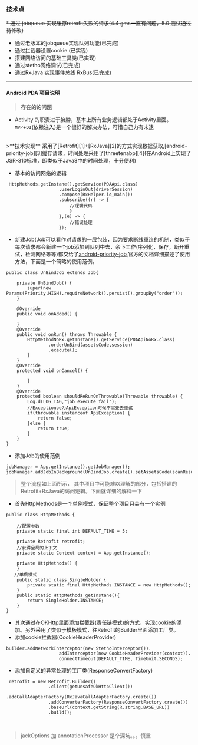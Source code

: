 ### 技术点
~~* 通过 jobqueue 实现缓存retrofit失败的请求(4.4 gms一直有问题，5.0 测试通过 待修改)~~
* 通过老版本的jobqueue实现队列功能(已完成)
* 通过拦截器设置cookie (已实现)
* 搭建网络访问的基础工具类(已实现)
* 通过stetho网络调试(已完成)
* 通过RxJava 实现事件总线 RxBus(已完成)

----
#### Android PDA 项目说明
> **存在的的问题**
* Activity 的职责过于臃肿，基本上所有业务逻辑都处于Activity里面。`MVP`+`DI`(依赖注入)是一个很好的解决办法，可惜自己力有未逮

<br>
>**技术实现**
 采用了[Retrofit][1]+[RxJava][2]的方式实现数据获取,[android-priority-job][3]缓存请求，时间处理采用了[threetenabp][4](在Android上实现了JSR-310标准，即类似于Java8中的时间处理，十分便利)
<br>

* 基本的访问网络的逻辑

```
 HttpMethods.getInstane().getService(PDAApi.class)
                    .userLoginOut(driverSession)
                    .compose(RxHelper.io_main())
                    .subscribe((r) -> {
                        //逻辑代码
                        }
                    },(e) -> {
                        //错误处理
                    });
```
* 新建Job(Job可以看作对请求的一层包装，因为要求断线重连的机制，类似于每次请求都会新建一个job添加到队列中去，余下工作(序列化，保存，断开重试，检测网络等等)都交给了[android-priority-job][3],官方的文档详细描述了使用方法，下面是一个简略的使用范例。
```
public class UnBindJob extends Job{

    private UnBindJob() {
        super(new Params(Priority.HIGH).requireNetwork().persist().groupBy("order"));
    }

    @Override
    public void onAdded() {

    }
    @Override
    public void onRun() throws Throwable {
        HttpMethodNoRx.getInstane().getService(PDAApiNoRx.class)
                .orderUnBind(assetsCode,session)
                .execute();
        }
    }
    @Override
    protected void onCancel() {

        }
    }
    @Override
    protected boolean shouldReRunOnThrowable(Throwable throwable) {
        Log.d(LOG_TAG,"job execute fail");
        //Exceptionoe为ApiException时候不需要去重试
        if(throwable instanceof ApiException) {
            return false;
        }else {
            return true;
        }
    }
}
```
* 添加Job的使用范例
```
jobManager = App.getInstance().getJobManager();
jobManager.addJobInBackground(UnBindJob.create().setAssetsCode(scanResult).setSession(session));
```

> 整个流程如上面所示， 其中项目中可能难以理解的部分，包括搭建的Retrofit+RxJava的访问逻辑。下面就详细的解释一下

* 首先HttpMethods是一个单例模式，保证整个项目只会有一个实例
```
public class HttpMethods {

    //配置参数
    private static final int DEFAULT_TIME = 5;

    private Retrofit retrofit;
    //获得全局的上下文
    private static Context context = App.getInstance();

    private HttpMethods() {
    }
   //单例模式
    public static class SingleHolder {
        private static final HttpMethods INSTANCE = new HttpMethods();
    }
    public static HttpMethods getInstane(){
        return SingleHolder.INSTANCE;
    }
}
```
* 其次通过在OKHttp里面添加拦截器(责任链模式)的方式，实现cookie的添加。另外采用了类似于模板模式，往Retrofit的Builder里面添加工厂类。
 * 添加cookie拦截器(CookieHeaderProvider)
```
builder.addNetworkInterceptor(new StethoInterceptor()).
                    addInterceptor(new CookieHeaderProvider(context)).
                    connectTimeout(DEFAULT_TIME, TimeUnit.SECONDS);
```
  * 添加自定义的异常处理的工厂类(ResponseConvertFactory)
```
 retrofit = new Retrofit.Builder()
                .client(getUnsafeOkHttpClient())
                .addCallAdapterFactory(RxJavaCallAdapterFactory.create())
                .addConverterFactory(ResponseConvertFactory.create())
                .baseUrl(context.getString(R.string.BASE_URL))
                .build();
```
<br>


> jackOptions 加 annotationProcessor 是个深坑。。。慎重


[1]:https://github.com/square/retrofit "retrofit"
[2]:https://github.com/ReactiveX/RxJava "RxJava"
[3]:https://github.com/path/android-priority-jobqueue "android-pripority-job"
[4]:https://github.com/JakeWharton/ThreeTenABP